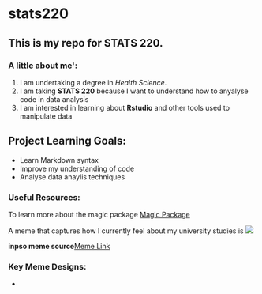 # stats220

## This is my repo for STATS 220.

### A little about me':

1. I am undertaking a degree in *Health Science*. 
2. I am taking **STATS 220** because I want to understand how to anyalyse code in data analysis 
3. I am interested in learning about **Rstudio** and other tools used to manipulate data
   

## Project Learning Goals:
* Learn Markdown syntax
* Improve my understanding of code
* Analyse data anaylis techniques

### Useful Resources:
To learn more about the magic package [Magic Package](https://cran.r-project.org/web/packages/magick/vignettes/intro.html)

A meme that captures how I currently feel about my university studies is ![](https://github.com/user-attachments/assets/1e75fd7c-d85e-412c-be87-61c20234e5f2)








**inpso meme source**[Meme Link](https://www.reddit.com/media?url=https%3A%2F%2Fpreview.redd.it%2Fwell-well-well-well-v0-7jzkuyu2y1pe1.png%3Fwidth%3D1080%26crop%3Dsmart%26auto%3Dwebp%26s%3D08618cd4eef263d9357ea2a8753f0b6633a8a850)

### Key Meme Designs:
- 

